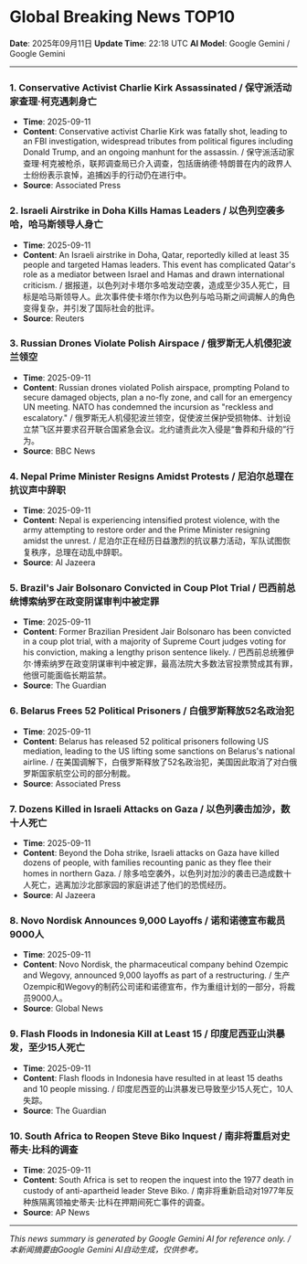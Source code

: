 # Global Breaking News TOP10

**Date**: 2025年09月11日
**Update Time**: 22:18 UTC
**AI Model**: Google Gemini / Google Gemini

---

### 1. **Conservative Activist Charlie Kirk Assassinated** / **保守派活动家查理·柯克遇刺身亡**
- **Time**: 2025-09-11
- **Content**: Conservative activist Charlie Kirk was fatally shot, leading to an FBI investigation, widespread tributes from political figures including Donald Trump, and an ongoing manhunt for the assassin. / 保守派活动家查理·柯克被枪杀，联邦调查局已介入调查，包括唐纳德·特朗普在内的政界人士纷纷表示哀悼，追捕凶手的行动仍在进行中。
- **Source**: Associated Press

### 2. **Israeli Airstrike in Doha Kills Hamas Leaders** / **以色列空袭多哈，哈马斯领导人身亡**
- **Time**: 2025-09-11
- **Content**: An Israeli airstrike in Doha, Qatar, reportedly killed at least 35 people and targeted Hamas leaders. This event has complicated Qatar's role as a mediator between Israel and Hamas and drawn international criticism. / 据报道，以色列对卡塔尔多哈发动空袭，造成至少35人死亡，目标是哈马斯领导人。此次事件使卡塔尔作为以色列与哈马斯之间调解人的角色变得复杂，并引发了国际社会的批评。
- **Source**: Reuters

### 3. **Russian Drones Violate Polish Airspace** / **俄罗斯无人机侵犯波兰领空**
- **Time**: 2025-09-11
- **Content**: Russian drones violated Polish airspace, prompting Poland to secure damaged objects, plan a no-fly zone, and call for an emergency UN meeting. NATO has condemned the incursion as "reckless and escalatory." / 俄罗斯无人机侵犯波兰领空，促使波兰保护受损物体、计划设立禁飞区并要求召开联合国紧急会议。北约谴责此次入侵是“鲁莽和升级的”行为。
- **Source**: BBC News

### 4. **Nepal Prime Minister Resigns Amidst Protests** / **尼泊尔总理在抗议声中辞职**
- **Time**: 2025-09-11
- **Content**: Nepal is experiencing intensified protest violence, with the army attempting to restore order and the Prime Minister resigning amidst the unrest. / 尼泊尔正在经历日益激烈的抗议暴力活动，军队试图恢复秩序，总理在动乱中辞职。
- **Source**: Al Jazeera

### 5. **Brazil's Jair Bolsonaro Convicted in Coup Plot Trial** / **巴西前总统博索纳罗在政变阴谋审判中被定罪**
- **Time**: 2025-09-11
- **Content**: Former Brazilian President Jair Bolsonaro has been convicted in a coup plot trial, with a majority of Supreme Court judges voting for his conviction, making a lengthy prison sentence likely. / 巴西前总统雅伊尔·博索纳罗在政变阴谋审判中被定罪，最高法院大多数法官投票赞成其有罪，他很可能面临长期监禁。
- **Source**: The Guardian

### 6. **Belarus Frees 52 Political Prisoners** / **白俄罗斯释放52名政治犯**
- **Time**: 2025-09-11
- **Content**: Belarus has released 52 political prisoners following US mediation, leading to the US lifting some sanctions on Belarus's national airline. / 在美国调解下，白俄罗斯释放了52名政治犯，美国因此取消了对白俄罗斯国家航空公司的部分制裁。
- **Source**: Associated Press

### 7. **Dozens Killed in Israeli Attacks on Gaza** / **以色列袭击加沙，数十人死亡**
- **Time**: 2025-09-11
- **Content**: Beyond the Doha strike, Israeli attacks on Gaza have killed dozens of people, with families recounting panic as they flee their homes in northern Gaza. / 除多哈空袭外，以色列对加沙的袭击已造成数十人死亡，逃离加沙北部家园的家庭讲述了他们的恐慌经历。
- **Source**: Al Jazeera

### 8. **Novo Nordisk Announces 9,000 Layoffs** / **诺和诺德宣布裁员9000人**
- **Time**: 2025-09-11
- **Content**: Novo Nordisk, the pharmaceutical company behind Ozempic and Wegovy, announced 9,000 layoffs as part of a restructuring. / 生产Ozempic和Wegovy的制药公司诺和诺德宣布，作为重组计划的一部分，将裁员9000人。
- **Source**: Global News

### 9. **Flash Floods in Indonesia Kill at Least 15** / **印度尼西亚山洪暴发，至少15人死亡**
- **Time**: 2025-09-11
- **Content**: Flash floods in Indonesia have resulted in at least 15 deaths and 10 people missing. / 印度尼西亚的山洪暴发已导致至少15人死亡，10人失踪。
- **Source**: The Guardian

### 10. **South Africa to Reopen Steve Biko Inquest** / **南非将重启对史蒂夫·比科的调查**
- **Time**: 2025-09-11
- **Content**: South Africa is set to reopen the inquest into the 1977 death in custody of anti-apartheid leader Steve Biko. / 南非将重新启动对1977年反种族隔离领袖史蒂夫·比科在押期间死亡事件的调查。
- **Source**: AP News

---

*This news summary is generated by Google Gemini AI for reference only. / 本新闻摘要由Google Gemini AI自动生成，仅供参考。*
